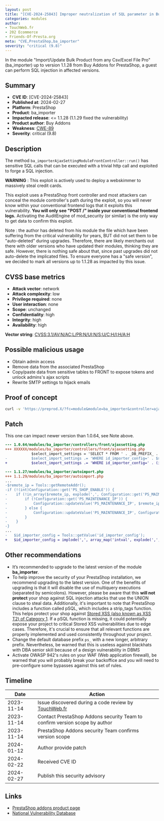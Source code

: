 ```yaml
---
layout: post
title: "[CVE-2024-25843] Improper neutralization of SQL parameter in Buy Addons - Import/Update Bulk Product from any Csv/Excel File Pro module for PrestaShop"
categories: modules
author:
- TouchWeb.fr
- 202 Ecommerce
- Friends-Of-Presta.org
meta: "CVE,PrestaShop,ba_importer"
severity: "critical (9.8)"
---
```


In the module "Import/Update Bulk Product from any Csv/Excel File Pro" (ba_importer) up to version 1.1.28 from Buy Addons for PrestaShop, a guest can perform SQL injection in affected versions.

## Summary

* **CVE ID**: [CVE-2024-25843]
* **Published at**: 2024-02-27
* **Platform**: PrestaShop
* **Product**: ba_importer
* **Impacted release**: <= 1.1.28 (1.1.29 fixed the vulnerability)
* **Product author**: Buy Addons
* **Weakness**: [CWE-89](https://cwe.mitre.org/data/definitions/89.html)
* **Severity**: critical (9.8)

## Description

The method `ba_importerAjaxSettingModuleFrontController::run()` has sensitive SQL calls that can be executed with a trivial http call and exploited to forge a SQL injection.

**WARNING** : This exploit is actively used to deploy a webskimmer to massively steal credit cards.

This exploit uses a PrestaShop front controller and most attackers can conceal the module controller's path during the exploit, so you will never know within your conventional frontend logs that it exploits this vulnerability. **You will only see "POST /" inside your conventional frontend logs.** Activating the AuditEngine of mod_security (or similar) is the only way to get data to confirm this exploit.

Note : the author has deleted from his module the file which have been suffering from the critical vulnerability for years, BUT did not set them to be "auto-deleted" during upgrades. Therefore, there are likely merchants out there with older versions who have updated their modules, thinking they are safe. However, there is nothing safe about that, since past upgrades did not auto-delete the implicated files. To ensure everyone has a "safe version", we decided to mark all versions up to 1.1.28 as impacted by this issue.


## CVSS base metrics

* **Attack vector**: network
* **Attack complexity**: low
* **Privilege required**: none
* **User interaction**: none
* **Scope**: unchanged
* **Confidentiality**: high
* **Integrity**: high
* **Availability**: high

**Vector string**: [CVSS:3.1/AV:N/AC:L/PR:N/UI:N/S:U/C:H/I:H/A:H](https://nvd.nist.gov/vuln-metrics/cvss/v3-calculator?vector=AV:N/AC:L/PR:N/UI:N/S:U/C:H/I:H/A:H)

## Possible malicious usage

* Obtain admin access
* Remove data from the associated PrestaShop
* Copy/paste data from sensitive tables to FRONT to expose tokens and unlock admins's ajax scripts
* Rewrite SMTP settings to hijack emails


## Proof of concept


```bash
curl -v 'https://preprod.X/?fc=module&module=ba_importer&controller=ajaxsetting&ajax=true&value_setting=1;select(0x73656C65637420736C656570283432293B)INTO@a;prepare`b`from@a;execute`b`;--'
```

## Patch

This one can impact newer version than 1.0.64, see Note above.

```diff
--- 1.0.64/modules/ba_importer/controllers/front/ajaxsetting.php
+++ XXXXXX/modules/ba_importer/controllers/front/ajaxsetting.php
            $select_import_settings = 'SELECT * FROM ' . _DB_PREFIX_ . 'ba_importer_config ';
-           $select_import_settings .= 'WHERE id_importer_config=' . $settingchoose . ' AND id_shop=' . $id_shop;
+           $select_import_settings .= 'WHERE id_importer_config=' . (int) $settingchoose . ' AND id_shop=' . (int) $id_shop;
```

```diff
--- 1.1.27/modules/ba_importer/autoimport.php
+++ 1.1.29/modules/ba_importer/autoimport.php
...
-$remote_ip = Tools::getRemoteAddr();
-if (!(int)Configuration::get('PS_SHOP_ENABLE')) {
-    if (!in_array($remote_ip, explode(',', Configuration::get('PS_MAINTENANCE_IP')))) {
-        if (!Configuration::get('PS_MAINTENANCE_IP')) {
-            Configuration::updateValue('PS_MAINTENANCE_IP', $remote_ip);
-        } else {
-            Configuration::updateValue('PS_MAINTENANCE_IP', Configuration::get('PS_MAINTENANCE_IP') . ',' . $remote_ip);
-        }
-    }
-}
...
-   $id_importer_config = Tools::getValue('id_importer_config');
+   $id_importer_config = implode(',', array_map('intval', explode(',',  Tools::getValue('id_importer_config'))));
```



## Other recommendations

* It’s recommended to upgrade to the latest version of the module **ba_importer**.
* To help improve the security of your PrestaShop installation, we recommend upgrading to the latest version. One of the benefits of upgrading is that it will disable the use of multiquery executions (separated by semicolons). However, please be aware that this **will not protect** your shop against SQL injection attacks that use the UNION clause to steal data. Additionally, it's important to note that PrestaShop includes a function called pSQL, which includes a strip_tags function. This helps protect your shop against [Stored XSS (also known as XSS T2) of Category 1](https://security.friendsofpresta.org/modules/2023/02/07/stored-xss.html). If a pSQL function is missing, it could potentially expose your project to critical Stored XSS vulnerabilities due to edge cases. Therefore, it's crucial to ensure that all relevant functions are properly implemented and used consistently throughout your project.
* Change the default database prefix `ps_` with a new longer, arbitrary prefix. Nevertheless, be warned that this is useless against blackhats with DBA senior skill because of a design vulnerability in DBMS
* Activate OWASP 942's rules on your WAF (Web application firewall), be warned that you will probably break your backoffice and you will need to pre-configure some bypasses against this set of rules.

## Timeline

| Date | Action |
|--|--|
| 2023-11-14 | Issue discovered during a code review by [TouchWeb.fr](https://www.touchweb.fr) |
| 2023-11-14 | Contact PrestaShop Addons security Team to confirm version scope by author |
| 2023-11-14 | PrestaShop Addons security Team confirms version scope |
| 2024-01-12 | Author provide patch |
| 2024-02-22 | Received CVE ID |
| 2024-02-27 | Publish this security advisory |

## Links

* [PrestaShop addons product page](https://addons.prestashop.com/en/data-import-export/20579-import-update-bulk-product-from-any-csv-excel-file-pro.html)
* [National Vulnerability Database](https://nvd.nist.gov/vuln/detail/CVE-2024-25843)
